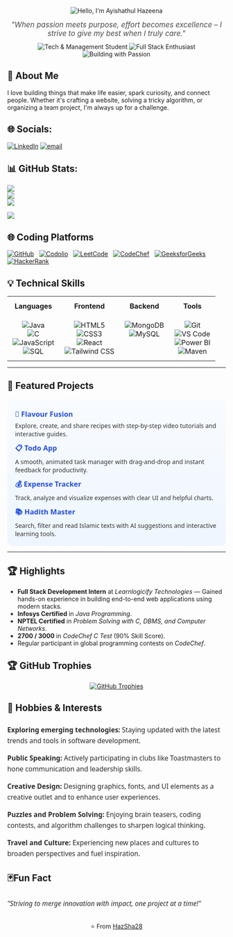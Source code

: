 <!-- Header (centered) -->
<p align="center">
  <img src="https://capsule-render.vercel.app/api?type=venom&height=300&color=timeGradient&text=Hello,%20I'm%20Ayishathul%20Hazeena&fontColor=FFFFFF&fontSize=44&animation=twinkling&descAlignY=78&descAlign=76&descSize=20&textBg=false&strokeWidth=1&fontAlign=50&stroke=000000" alt="Hello, I'm Ayishathul Hazeena" />
</p>

<!-- Quote (centered) -->
<p align="center" style="font-style: italic; color: #4B4B4B; font-size: 1.05rem; max-width: 650px; margin: auto;">
  <i>"When passion meets purpose, effort becomes excellence – I strive to give my best when I truly care."</i>
</p>

<!-- Badges (centered) -->
<p align="center" style="margin-top: 12px;">
  <img src="https://img.shields.io/badge/Tech%20%26%20Management%20Student-36DEFF?style=for-the-badge&logo=github&logoColor=white" alt="Tech & Management Student" />
  <img src="https://img.shields.io/badge/Full%20Stack%20Enthusiast-36DEFF?style=for-the-badge&logo=react&logoColor=white" alt="Full Stack Enthusiast" />
  <img src="https://img.shields.io/badge/Building%20with%20Passion-36DEFF?style=for-the-badge&logo=code&logoColor=white" alt="Building with Passion" />
</p>

## 💫 About Me
I love building things that make life easier, spark curiosity, and connect people. Whether it's crafting a website, solving a tricky algorithm, or organizing a team project, I'm always up for a challenge.


## 🌐 Socials:
[![LinkedIn](https://img.shields.io/badge/LinkedIn-%230077B5.svg?logo=linkedin&logoColor=white)](https://linkedin.com/in/https://www.linkedin.com/in/hazeena-shahul-hameed-b01838292/) [![email](https://img.shields.io/badge/Email-D14836?logo=gmail&logoColor=white)](mailto:tohazsha@gmail.com) 
## 📊 GitHub Stats:
![](https://github-readme-stats.vercel.app/api?username=HazSha28&theme=holi&hide_border=false&include_all_commits=false&count_private=false)<br/>
![](https://nirzak-streak-stats.vercel.app/?user=HazSha28&theme=holi&hide_border=false)<br/>
![](https://github-readme-stats.vercel.app/api/top-langs/?username=HazSha28&theme=holi&hide_border=false&include_all_commits=false&count_private=false&layout=compact)

[![](https://visitcount.itsvg.in/api?id=HazSha28&icon=0&color=0)](https://visitcount.itsvg.in)

## 🌐 Coding Platforms
<p style="margin: 6px 0;">
  <a href="https://github.com/HazSha28" title="GitHub" style="margin-right:8px;"><img src="https://img.shields.io/badge/GitHub-181717?style=flat&logo=github&logoColor=white" alt="GitHub" /></a>
  <a href="https://codolio.com/profile/Hazeena%20S" title="Codolio" style="margin-right:8px;"><img src="https://img.shields.io/badge/Codolio-1a1a1a?style=flat" alt="Codolio" /></a>
  <a href="https://leetcode.com/u/HAZEENA/" title="LeetCode" style="margin-right:8px;"><img src="https://img.shields.io/badge/LeetCode-FFA116?logo=leetcode&logoColor=black&style=flat" alt="LeetCode" /></a>
  <a href="https://www.codechef.com/users/kit27csbs11" title="CodeChef" style="margin-right:8px;"><img src="https://img.shields.io/badge/CodeChef-5B4638?logo=codechef&logoColor=white&style=flat" alt="CodeChef" /></a>
  <a href="https://www.geeksforgeeks.org/user/tohazzwgh/" title="GeeksforGeeks" style="margin-right:8px;"><img src="https://img.shields.io/badge/GeeksforGeeks-0F9D58?logo=geeksforgeeks&logoColor=white&style=flat" alt="GeeksforGeeks" /></a>
  <a href="https://www.hackerrank.com/" title="HackerRank" style="margin-right:8px;"><img src="https://img.shields.io/badge/HackerRank-2EC866?logo=hackerrank&logoColor=white&style=flat" alt="HackerRank" /></a>
</p>

## 💡 Technical Skills

<table width="100%" style="max-width:700px; margin: auto; border-collapse: collapse; text-align: center;">
  <tr>
    <th style="padding: 12px;">Languages</th>
    <th style="padding: 12px;">Frontend</th>
    <th style="padding: 12px;">Backend</th>
    <th style="padding: 12px;">Tools</th>
  </tr>
  <tr>
    <td valign="top" style="padding: 12px;">
      <img src="https://img.shields.io/badge/Java-007396?style=for-the-badge&logo=java&logoColor=white" alt="Java" /><br/>
      <img src="https://img.shields.io/badge/C-00599C?style=for-the-badge&logo=c&logoColor=white" alt="C" /><br/>
      <img src="https://img.shields.io/badge/JavaScript-F7DF1E?style=for-the-badge&logo=javascript&logoColor=black" alt="JavaScript" /><br/>
      <img src="https://img.shields.io/badge/SQL-4479A1?style=for-the-badge&logo=mysql&logoColor=white" alt="SQL" />
    </td>
    <td valign="top" style="padding: 12px;">
      <img src="https://img.shields.io/badge/HTML5-E34F26?style=for-the-badge&logo=html5&logoColor=white" alt="HTML5" /><br/>
      <img src="https://img.shields.io/badge/CSS3-1572B6?style=for-the-badge&logo=css3&logoColor=white" alt="CSS3" /><br/>
      <img src="https://img.shields.io/badge/React-20232A?style=for-the-badge&logo=react&logoColor=61DAFB" alt="React" /><br/>
      <img src="https://img.shields.io/badge/Tailwind_CSS-38B2AC?style=for-the-badge&logo=tailwind-css&logoColor=white" alt="Tailwind CSS" />
    </td>
    <td valign="top" style="padding: 12px;">
      <img src="https://img.shields.io/badge/MongoDB-4EA94B?style=for-the-badge&logo=mongodb&logoColor=white" alt="MongoDB" /><br/>
      <img src="https://img.shields.io/badge/MySQL-4479A1?style=for-the-badge&logo=mysql&logoColor=white" alt="MySQL" />
    </td>
    <td valign="top" style="padding: 12px;">
      <img src="https://img.shields.io/badge/Git-F05032?style=for-the-badge&logo=git&logoColor=white" alt="Git" /><br/>
      <img src="https://img.shields.io/badge/VS_Code-0078D4?style=for-the-badge&logo=visual-studio-code&logoColor=white" alt="VS Code" /><br/>
      <img src="https://img.shields.io/badge/Power%20BI-F2C811?style=for-the-badge&logo=powerbi&logoColor=black" alt="Power BI" /><br/>
      <img src="https://img.shields.io/badge/Maven-C71A36?style=for-the-badge&logo=apachemaven&logoColor=white" alt="Maven" />
    </td>
  </tr>
</table>


---

## 🌟 Featured Projects

<div style="max-width: 720px; margin: 0; background: linear-gradient(180deg,#f8fbff,#eef6ff); padding: 18px; border-radius: 12px; font-family: 'Segoe UI', Tahoma, Geneva, Verdana, sans-serif; color: #2a2a2a;">
  <h3 style="margin: 6px 0; color:#1f4eda;">🚀 <a href="https://hazsha28.github.io/Flavour-Fusion/" style="color: #254eda; text-decoration:none; font-weight:700;">Flavour Fusion</a></h3>
  <p style="margin: 6px 0; color:#333;">Explore, create, and share recipes with step-by-step video tutorials and interactive guides.</p>

  <h3 style="margin: 12px 0 6px 0; color:#1f4eda;">📋 <a href="https://hazsha28.github.io/Todo-App/" style="color: #254eda; text-decoration:none; font-weight:700;">Todo App</a></h3>
  <p style="margin: 6px 0; color:#333;">A smooth, animated task manager with drag-and-drop and instant feedback for productivity.</p>

  <h3 style="margin: 12px 0 6px 0; color:#1f4eda;">💰 <a href="https://hazsha28.github.io/Expense-Tracker/" style="color: #254eda; text-decoration:none; font-weight:700;">Expense Tracker</a></h3>
  <p style="margin: 6px 0; color:#333;">Track, analyze and visualize expenses with clear UI and helpful charts.</p>

  <h3 style="margin: 12px 0 6px 0; color:#1f4eda;">📚 <a href="https://hadith-master.vercel.app/" style="color: #254eda; text-decoration:none; font-weight:700;">Hadith Master</a></h3>
  <p style="margin: 6px 0 0 0; color:#333;">Search, filter and read Islamic texts with AI suggestions and interactive learning tools.</p>
</div>

---

## 🏆 Highlights

- **Full Stack Development Intern** at *Learnlogicify Technologies* — Gained hands-on experience in building end-to-end web applications using modern stacks.  
- **Infosys Certified** in *Java Programming*.  
- **NPTEL Certified** in *Problem Solving with C, DBMS, and Computer Networks*.  
- **2700 / 3000** in *CodeChef C Test* (90% Skill Score).  
- Regular participant in global programming contests on *CodeChef*.
  
## 🏆 GitHub Trophies
<p align="center">
  <a href="https://github-profile-trophy.vercel.app/?username=Hazsha28&theme=juicyfresh">
    <img src="https://github-profile-trophy.vercel.app/?username=Hazsha28&theme=vue&no-frame=true&no-bg=true&margin-w=4" alt="GitHub Trophies" />
  </a>
</p>

## 🎯 Hobbies & Interests

<div style="max-width: 700px; margin: 26px 0; font-family: 'Segoe UI', Tahoma, Geneva, Verdana, sans-serif; color: #2a2a2a; font-size: 15.5px; line-height: 1.6;">
  <p><strong>Exploring emerging technologies:</strong> Staying updated with the latest trends and tools in software development.</p>
  <p><strong>Public Speaking:</strong> Actively participating in clubs like Toastmasters to hone communication and leadership skills.</p>
  <p><strong>Creative Design:</strong> Designing graphics, fonts, and UI elements as a creative outlet and to enhance user experiences.</p>
  <p><strong>Puzzles and Problem Solving:</strong> Enjoying brain teasers, coding contests, and algorithm challenges to sharpen logical thinking.</p>
  <p><strong>Travel and Culture:</strong> Experiencing new places and cultures to broaden perspectives and fuel inspiration.</p>
</div>

## 🃏Fun Fact
<p style="max-width: 700px; margin: 26px 0; font-family: 'Segoe UI', Tahoma, Geneva, Verdana, sans-serif; color: #2a2a2a; font-size: 15.5px; line-height: 1.6; text-align: left;">
  <i>"Striving to merge innovation with impact, one project at a time!"</i>
</p>

<!-- Centered footer -->
<p align="center" style="margin-top: 30px;">
  ⭐ From <a href="https://github.com/HazSha28">HazSha28</a>
</p>
